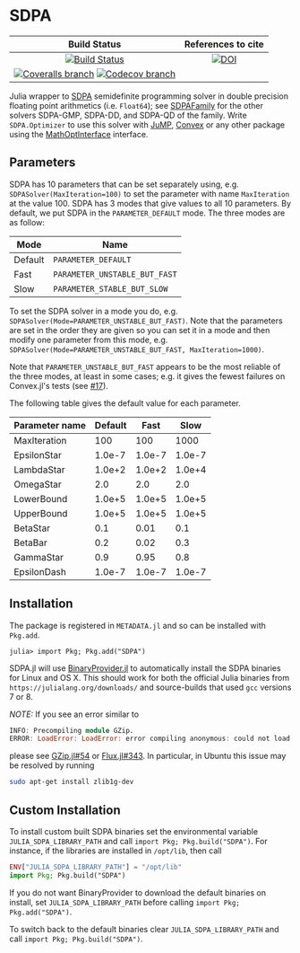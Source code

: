 # SDPA

| **Build Status** | **References to cite** |
|:----------------:|:----------------------:|
| [![Build Status][build-img]][build-url] | [![DOI][zenodo-img]][zenodo-url] |
| [![Coveralls branch][coveralls-img]][coveralls-url] [![Codecov branch][codecov-img]][codecov-url] | |

Julia wrapper to [SDPA](http://sdpa.sourceforge.net/) semidefinite programming solver in double precision floating point arithmetics (i.e. `Float64`);
see [SDPAFamily](https://github.com/ericphanson/SDPAFamily.jl) for the other solvers SDPA-GMP, SDPA-DD, and SDPA-QD of the family.
Write `SDPA.Optimizer` to use this solver with [JuMP](github.com/jump-dev/JuMP.jl), [Convex](https://github.com/jump-dev/Convex.jl) or any other package using the [MathOptInterface](https://github.com/jump-dev/MathOptInterface.jl) interface.

## Parameters

SDPA has 10 parameters that can be set separately using, e.g. `SDPASolver(MaxIteration=100)` to set the parameter with name `MaxIteration` at the value 100.
SDPA has 3 modes that give values to all 10 parameters. By default, we put SDPA in the `PARAMETER_DEFAULT` mode.
The three modes are as follow:

| Mode    | Name                          |
| ------- | ----------------------------- |
| Default | `PARAMETER_DEFAULT`           |
| Fast    | `PARAMETER_UNSTABLE_BUT_FAST` |
| Slow    | `PARAMETER_STABLE_BUT_SLOW`   |

To set the SDPA solver in a mode you do, e.g. `SDPASolver(Mode=PARAMETER_UNSTABLE_BUT_FAST)`.
Note that the parameters are set in the order they are given so you can set it in a mode and then modify one parameter from this mode, e.g. `SDPASolver(Mode=PARAMETER_UNSTABLE_BUT_FAST, MaxIteration=1000)`.

Note that `PARAMETER_UNSTABLE_BUT_FAST` appears to be the most reliable of the three modes, at least in some cases; e.g. it gives the fewest failures on Convex.jl's tests (see [#17](https://github.com/jump-dev/SDPA.jl/issues/17#issuecomment-502045684)).

The following table gives the default value for each parameter.

| Parameter name | Default | Fast   | Slow   |
| -------------- | ------- | ------ | ------ |
| MaxIteration   | 100     | 100    | 1000   |
| EpsilonStar    | 1.0e-7  | 1.0e-7 | 1.0e-7 |
| LambdaStar     | 1.0e+2  | 1.0e+2 | 1.0e+4 |
| OmegaStar      | 2.0     | 2.0    | 2.0    |
| LowerBound     | 1.0e+5  | 1.0e+5 | 1.0e+5 |
| UpperBound     | 1.0e+5  | 1.0e+5 | 1.0e+5 |
| BetaStar       | 0.1     | 0.01   | 0.1    |
| BetaBar        | 0.2     | 0.02   | 0.3    |
| GammaStar      | 0.9     | 0.95   | 0.8    |
| EpsilonDash    | 1.0e-7  | 1.0e-7 | 1.0e-7 |

## Installation

The package is registered in `METADATA.jl` and so can be installed with `Pkg.add`.

```
julia> import Pkg; Pkg.add("SDPA")
```

SDPA.jl will use [BinaryProvider.jl](https://github.com/JuliaPackaging/BinaryProvider.jl) to automatically install the SDPA binaries for Linux and OS X. This should work for both the official Julia binaries from `https://julialang.org/downloads/` and source-builds that used `gcc` versions 7 or 8.

*NOTE:* If you see an error similar to
```julia
INFO: Precompiling module GZip.
ERROR: LoadError: LoadError: error compiling anonymous: could not load library "libz"
```
please see [GZip.jl#54](https://github.com/JuliaIO/GZip.jl/issues/54) or [Flux.jl#343](https://github.com/FluxML/Flux.jl/issues/343). In particular, in Ubuntu this issue may be resolved by running
```bash
sudo apt-get install zlib1g-dev
```

## Custom Installation

To install custom built SDPA binaries set the environmental variable `JULIA_SDPA_LIBRARY_PATH` and call `import Pkg; Pkg.build("SDPA")`. For instance, if the libraries are installed in `/opt/lib`, then call
```julia
ENV["JULIA_SDPA_LIBRARY_PATH"] = "/opt/lib"
import Pkg; Pkg.build("SDPA")
```
If you do not want BinaryProvider to download the default binaries on install, set `JULIA_SDPA_LIBRARY_PATH` before calling `import Pkg; Pkg.add("SDPA")`.

To switch back to the default binaries clear `JULIA_SDPA_LIBRARY_PATH` and call `import Pkg; Pkg.build("SDPA")`.


[build-img]: https://travis-ci.org/jump-dev/SDPA.jl.svg?branch=master
[build-url]: https://travis-ci.org/jump-dev/SDPA.jl
[coveralls-img]: https://coveralls.io/repos/blegat/SDPA.jl/badge.svg?branch=master&service=github
[coveralls-url]: https://coveralls.io/github/blegat/SDPA.jl?branch=master
[codecov-img]: http://codecov.io/github/jump-dev/SDPA.jl/coverage.svg?branch=master
[codecov-url]: http://codecov.io/github/jump-dev/SDPA.jl?branch=master

[zenodo-url]: https://doi.org/10.5281/zenodo.1285668
[zenodo-img]: https://zenodo.org/badge/DOI/10.5281/zenodo.1285668.svg
